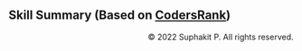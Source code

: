 
<br/>

## Skill Summary (Based on [CodersRank](https://profile.codersrank.io/user/dethmastery))
<codersrank-summary username="dethMastery" show-avatar="false" show-header="false" layout="auto" branding="false"></codersrank-summary>

<div style="text-align: right"> &copy; 2022 Suphakit P. All rights reserved. </div>